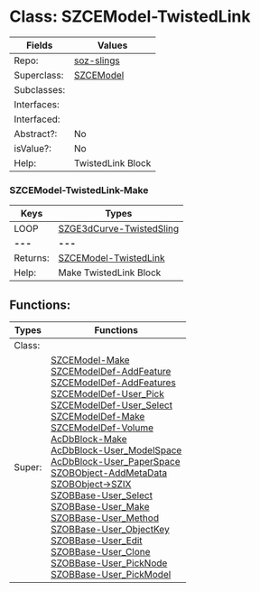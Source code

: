 
# Class:	SZCEModel-TwistedLink

| Fields | Values |
| --------- | --------- |
| Repo: | [soz-slings](/repos/soz-slings.html) |
| Superclass: | [SZCEModel](SZCEModel.html) |
| Subclasses: |  |
| Interfaces: |  |
| Interfaced: |  |
| Abstract?: | No |
| isValue?: | No |
| Help: | TwistedLink Block |

### SZCEModel-TwistedLink-Make

| Keys | Types |
| --------- | --------- |
| LOOP | [SZGE3dCurve-TwistedSling](SZGE3dCurve-TwistedSling.html) |
| **---** | **---** |
| Returns: | [SZCEModel-TwistedLink](SZCEModel-TwistedLink.html) |
| Help: | Make TwistedLink Block |


## Functions:

| Types | Functions |
| --------- | --------- |
| Class: |  |
| Super: | [SZCEModel-Make](SZCEModel.html) <br> [SZCEModelDef-AddFeature](SZCEModelDef.html) <br> [SZCEModelDef-AddFeatures](SZCEModelDef.html) <br> [SZCEModelDef-User_Pick](SZCEModelDef.html) <br> [SZCEModelDef-User_Select](SZCEModelDef.html) <br> [SZCEModelDef-Make](SZCEModelDef.html) <br> [SZCEModelDef-Volume](SZCEModelDef.html) <br> [AcDbBlock-Make](AcDbBlock.html) <br> [AcDbBlock-User_ModelSpace](AcDbBlock.html) <br> [AcDbBlock-User_PaperSpace](AcDbBlock.html) <br> [SZOBObject-AddMetaData](SZOBObject.html) <br> [SZOBObject->SZIX](SZOBObject.html) <br> [SZOBBase-User_Select](SZOBBase.html) <br> [SZOBBase-User_Make](SZOBBase.html) <br> [SZOBBase-User_Method](SZOBBase.html) <br> [SZOBBase-User_ObjectKey](SZOBBase.html) <br> [SZOBBase-User_Edit](SZOBBase.html) <br> [SZOBBase-User_Clone](SZOBBase.html) <br> [SZOBBase-User_PickNode](SZOBBase.html) <br> [SZOBBase-User_PickModel](SZOBBase.html) |



